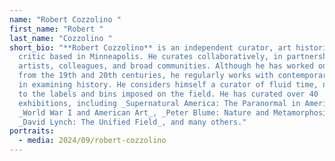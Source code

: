 ```yaml
---
name: "Robert Cozzolino "
first_name: "Robert "
last_name: "Cozzolino "
short_bio: "**Robert Cozzolino** is an independent curator, art historian, and
  critic based in Minneapolis. He curates collaboratively, in partnership with
  artists, colleagues, and broad communities. Although he has worked on topics
  from the 19th and 20th centuries, he regularly works with contemporary artists
  in examining history. He considers himself a curator of fluid time, not bound
  to the labels and bins imposed on the field. He has curated over 40
  exhibitions, including _Supernatural America: The Paranormal in American Art_,
  _World War I and American Art_, _Peter Blume: Nature and Metamorphosis_,
  _David Lynch: The Unified Field_, and many others."
portraits:
  - media: 2024/09/robert-cozzolino
---
```

